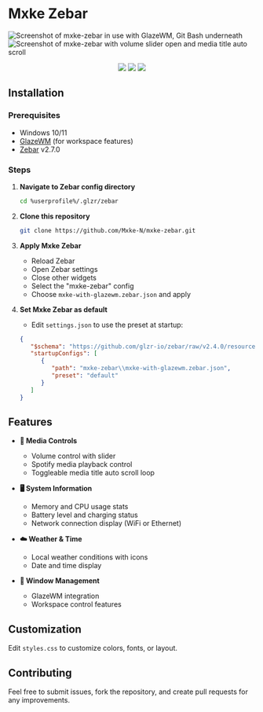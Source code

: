 # Mxke Zebar

![Screenshot of mxke-zebar in use with GlazeWM, Git Bash underneath](https://github.com/user-attachments/assets/712c4879-421b-4129-a76e-9a8250a7c3cb)
![Screenshot of mxke-zebar with volume slider open and media title auto scroll](https://github.com/user-attachments/assets/e6af9a34-3383-408b-b7dc-46efd14766f2)

<p align="center">
  <img src="https://img.shields.io/github/last-commit/Mxke-N/mxke-zebar?style=flat" />
  <img src="https://img.shields.io/github/repo-size/Mxke-N/mxke-zebar?style=flat" />
  <img src="https://img.shields.io/github/stars/Mxke-N/mxke-zebar?style=social" />
</p>

## Installation

### Prerequisites

- Windows 10/11
- [GlazeWM](https://github.com/glzr-io/glazewm) (for workspace features)
- [Zebar](https://github.com/glzr-io/zebar) v2.7.0

### Steps

1. **Navigate to Zebar config directory**
   ```bash
   cd %userprofile%/.glzr/zebar
   ```

2. **Clone this repository**
   ```bash
   git clone https://github.com/Mxke-N/mxke-zebar.git
   ```
   
3. **Apply Mxke Zebar**
   - Reload Zebar
   - Open Zebar settings
   - Close other widgets
   - Select the "mxke-zebar" config
   - Choose `mxke-with-glazewm.zebar.json` and apply

4. **Set Mxke Zebar as default**
   - Edit `settings.json` to use the preset at startup:
   ```json
   {
      "$schema": "https://github.com/glzr-io/zebar/raw/v2.4.0/resources/settings-schema.json",
      "startupConfigs": [
         {
            "path": "mxke-zebar\\mxke-with-glazewm.zebar.json",
            "preset": "default"
         }
      ]
   }
   ```

## Features

- **🎵 Media Controls**
  - Volume control with slider
  - Spotify media playback control
  - Toggleable media title auto scroll loop 

- **🖥️ System Information**
  - Memory and CPU usage stats
  - Battery level and charging status
  - Network connection display (WiFi or Ethernet) 

- **☁️ Weather & Time**
  - Local weather conditions with icons
  - Date and time display

- **🧱 Window Management**
  - GlazeWM integration
  - Workspace control features

## Customization

Edit `styles.css` to customize colors, fonts, or layout.

## Contributing

Feel free to submit issues, fork the repository, and create pull requests for any improvements.
